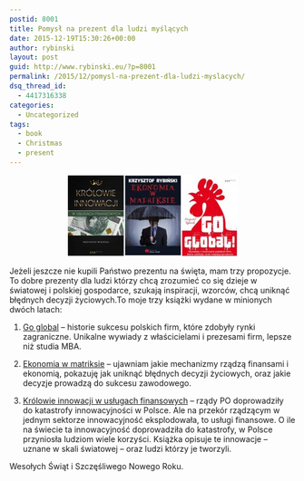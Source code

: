 ```yaml
---
postid: 8001
title: Pomysł na prezent dla ludzi myślących
date: 2015-12-19T15:30:26+00:00
author: rybinski
layout: post
guid: http://www.rybinski.eu/?p=8001
permalink: /2015/12/pomysl-na-prezent-dla-ludzi-myslacych/
dsq_thread_id:
  - 4417316338
categories:
  - Uncategorized
tags:
  - book
  - Christmas
  - present
---
```

<p style="text-align: center;">
  <a href="/uploads/2015/12/Okladki_ksiazek.jpg"><img class="size-medium wp-image-8002 aligncenter" title="Okladki_ksiazek" src="/uploads/2015/12/Okladki_ksiazek-300x144.jpg" alt="" width="300" height="144" /></a>
</p>

<p style="text-align: left;">
  Jeżeli jeszcze nie kupili Państwo prezentu na święta, mam trzy propozycje. To dobre prezenty dla ludzi którzy chcą zrozumieć co się dzieje w światowej i polskiej gospodarce, szukają inspiracji, wzorców, chcą uniknąć błędnych decyzji życiowych.To moje trzy książki wydane w minionych dwóch latach:
</p>

1. [Go global](http://onepress.pl/ksiazki/go-global-krzysztof-rybinski,goglob.htm) – historie sukcesu polskich firm, które zdobyły rynki zagraniczne. Unikalne wywiady z właścicielami i prezesami firm, lepsze niż studia MBA.

2. [Ekonomia w matriksie](http://www.empik.com/ekonomia-w-matriksie-rybinski-krzysztof,p1100485049,ksiazka-p) – ujawniam jakie mechanizmy rządzą finansami i ekonomią, pokazuję jak uniknąć błędnych decyzji życiowych, oraz jakie decyzje prowadzą do sukcesu zawodowego.

3. [Królowie innowacji w usługach finansowych](http://onepress.pl/ksiazki/krolowie-innowacji-w-uslugach-finansowych-krzysztof-rybinski,krolif.htm) – rządy PO doprowadziły do katastrofy innowacyjności w Polsce. Ale na przekór rządzącym w jednym sektorze innowacyjność eksplodowała, to usługi finansowe. O ile na świecie ta innowacyjność doprowadziła do katastrofy, w Polsce przyniosła ludziom wiele korzyści. Książka opisuje te innowacje – uznane w skali światowej – oraz ludzi którzy je tworzyli.

Wesołych Świąt i Szczęśliwego Nowego Roku.

